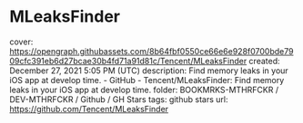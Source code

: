# MLeaksFinder

cover: https://opengraph.githubassets.com/8b64fbf0550ce66e6e928f0700bde7909cfc391eb6d27bcae30b4fd71a91d81c/Tencent/MLeaksFinder
created: December 27, 2021 5:05 PM (UTC)
description: Find memory leaks in your iOS app at develop time. - GitHub - Tencent/MLeaksFinder: Find memory leaks in your iOS app at develop time.
folder: BOOKMRKS-MTHRFCKR / DEV-MTHRFCKR / Github / GH Stars
tags: github stars
url: https://github.com/Tencent/MLeaksFinder
